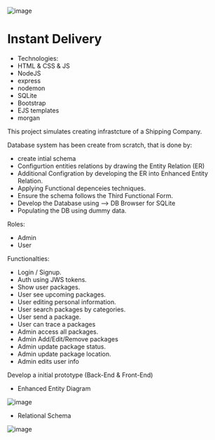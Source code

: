 ![image](https://user-images.githubusercontent.com/91342432/216766924-4f9879e2-cdaf-4cac-9ad1-24c9c85a0242.png)



# Instant Delivery

- Technologies:
- HTML & CSS & JS
- NodeJS
- express
- nodemon
- SQLite
- Bootstrap
- EJS templates
- morgan


This project simulates creating infrastcture of a Shipping Company.

Database system has been create from scratch, that is done by:
 - create intial schema
 - Configurtion entities relations by drawing the Entity Relation (ER)
 - Additional Configration by developing the ER into Enhanced Entity Relation.
 - Applying Functional depenceies techniques.
 - Ensure the schema follows the Third Functional Form.
 - Develop the Database using --> DB Browser for SQLite
 - Populating the DB using dummy data.
 
 
 Roles:
 - Admin
 - User
 
 Functionalties:
 - Login / Signup.
 - Auth using JWS tokens.
 - Show user packages.
 - User see upcoming packages.
 - User editing personal information.
 - User search packages by categories.
 - User send a package.
 - User can trace a packages
 - Admin access all packages.
 - Admin Add/Edit/Remove packages
 - Admin update package status.
 - Admin update package location.
 - Admin edits user info
 
 
 Develop a initial prototype (Back-End & Front-End)
 
 
 
   - Enhanced Entity Diagram


 ![image](https://user-images.githubusercontent.com/91342432/216766738-95b22d2a-0085-4cdc-8237-d21661d8f089.png)
 
 
   - Relational Schema


![image](https://user-images.githubusercontent.com/91342432/216766782-24bbdcf7-1773-43c6-9039-7020f0883ce4.png)


 
